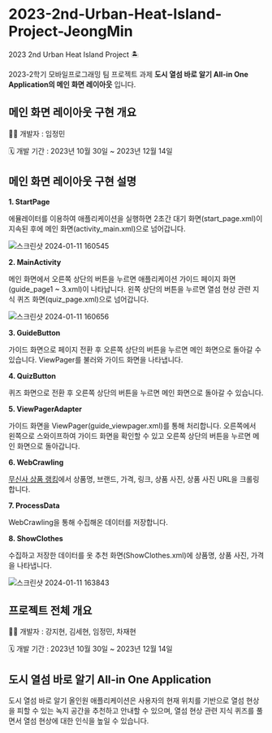 # 2023-2nd-Urban-Heat-Island-Project-JeongMin
2023 2nd Urban Heat Island Project 🏝

2023-2학기 모바일프로그래밍 팀 프로젝트 과제 **도시 열섬 바로 알기 All-in One Application의 메인 화면 레이아웃** 입니다.

## 메인 화면 레이아웃 구현 개요

👩‍💻 개발자 : 임정민

🗓 개발 기간 : 2023년 10월 30일 ~ 2023년 12월 14일

## 메인 화면 레이아웃 구현 설명

**1. StartPage**

에뮬레이터를 이용하여 애플리케이션을 실행하면 2초간 대기 화면(start_page.xml)이 지속된 후에 메인 화면(activity_main.xml)으로 넘어갑니다.

![스크린샷 2024-01-11 160545](https://github.com/JeongMinIsBest/2023-2nd-Urban-Heat-Island-Project-JeongMin/assets/105098123/6e896fdb-eda3-452f-859d-054b3fb6988e)

**2. MainActivity**

메인 화면에서 오른쪽 상단의 버튼을 누르면 애플리케이션 가이드 페이지 화면(guide_page1 ~ 3.xml)이 나타납니다. 왼쪽 상단의 버튼을 누르면 열섬 현상 관련 지식 퀴즈 화면(quiz_page.xml)으로 넘어갑니다.

![스크린샷 2024-01-11 160656](https://github.com/JeongMinIsBest/2023-2nd-Urban-Heat-Island-Project-JeongMin/assets/105098123/df5eb14f-910d-4811-bafe-523fd51ebd94)

**3. GuideButton**

가이드 화면으로 페이지 전환 후 오른쪽 상단의 버튼을 누르면 메인 화면으로 돌아갈 수 있습니다. ViewPager를 불러와 가이드 화면을 나타냅니다.

**4. QuizButton**

퀴즈 화면으로 전환 후 오른쪽 상단의 버튼을 누르면 메인 화면으로 돌아갈 수 있습니다.

**5. ViewPagerAdapter**

가이드 화면을 ViewPager(guide_viewpager.xml)를 통해 처리합니다. 오른쪽에서 왼쪽으로 스와이프하여 가이드 화면을 확인할 수 있고 오른쪽 상단의 버튼을 누르면 메인 화면으로 돌아갑니다.

**6. WebCrawling**

[무신사 상품 랭킹]("https://www.musinsa.com/ranking/best?period=now&age=ALL&mainCategory=001&subCategory=&leafCategory=&price=&golf=false&kids=false&newProduct=false&exclusive=false&discount=false&soldOut=false&page=1&viewType=small&priceMin=&priceMax=")에서 상품명, 브랜드, 가격, 링크, 상품 사진, 상품 사진 URL을 크롤링합니다.

**7. ProcessData**

WebCrawling을 통해 수집해온 데이터를 저장합니다.

**8. ShowClothes**

수집하고 저장한 데이터를 옷 추천 화면(ShowClothes.xml)에 상품명, 상품 사진, 가격을 나타냅니다.

![스크린샷 2024-01-11 163843](https://github.com/JeongMinIsBest/2023-2nd-Urban-Heat-Island-Project-JeongMin/assets/105098123/1ed933d4-3811-48c9-9e19-841beee5f1f1)

## 프로젝트 전체 개요

👩‍💻 개발자 : 강지현, 김세현, 임정민, 차재현

🗓 개발 기간 : 2023년 10월 30일 ~ 2023년 12월 14일

## 도시 열섬 바로 알기 All-in One Application

도시 열섬 바로 알기 올인원 애플리케이션은 사용자의 현재 위치를 기반으로 열섬 현상을 피할 수 있는 녹지 공간을 추천하고 안내할 수 있으며, 열섬 현상 관련 지식 퀴즈를 풀면서 열섬 현상에 대한 인식을 높일 수 있습니다.  




